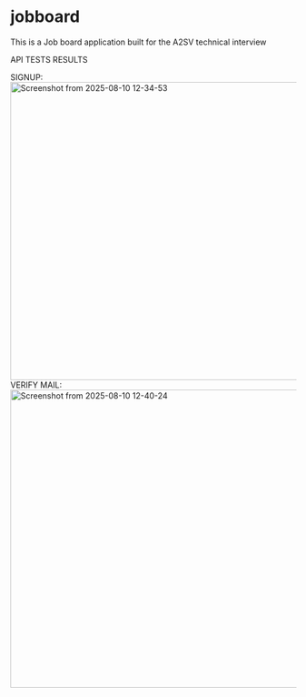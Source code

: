 # jobboard
This is a Job board application built for the A2SV technical interview

API TESTS RESULTS

SIGNUP: <img width="975" height="524" alt="Screenshot from 2025-08-10 12-34-53" src="https://github.com/user-attachments/assets/d8b9b7a9-fd4b-47ee-b1f6-179a17fe69ed" />
VERIFY MAIL: <img width="975" height="524" alt="Screenshot from 2025-08-10 12-40-24" src="https://github.com/user-attachments/assets/46ae924a-0bf2-410e-9a49-056b86af86fb" />
 
